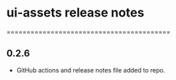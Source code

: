 # ui-assets release notes
=========================================

0.2.6
-----
* GitHub actions and release notes file added to repo.
